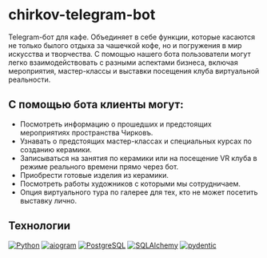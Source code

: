 # chirkov-telegram-bot
Telegram-бот для кафе. Объединяет в себе функции, которые касаются не только былого отдыха за чашечкой кофе, но и погружения в мир искусства и творчества. С помощью нашего бота пользователи могут легко взаимодействовать с разными аспектами бизнеса, включая мероприятия, мастер-классы и выставки посещения клуба виртуальной реальности.

## С помощью бота клиенты могут:
- Посмотреть информацию о прошедших и предстоящих мероприятиях пространства Чирковъ.
- Узнавать о предстоящих мастер-классах и специальных курсах по созданию керамики.
- Записываться на занятия по керамики или на посещение VR клуба в режиме реального времени прямо через бот.
- Приобрести готовые изделия из керамики.
- Посмотреть работы художников с которыми мы сотрудничаем.
- Опция виртуального тура по галерее для тех, кто не может посетить выставку лично.

## Технологии
[![Python](https://img.shields.io/badge/python-3.11-blue?logo=python)](https://www.python.org/)
[![aiogram](https://img.shields.io/badge/aiogram-3.4-blue)](https://docs.aiogram.dev/en/latest/)
[![PostgreSQL](https://img.shields.io/badge/PostgreSQL-blue?logo=PostgreSQL&logoColor=white/)](https://www.postgresql.org/)
[![SQLAlchemy](https://img.shields.io/badge/SQLAlchemy-blue)](https://docs.sqlalchemy.org/en/20/)
[![pydentic](https://img.shields.io/badge/pydentic-blue)](https://pydantic-docs.helpmanual.io/)